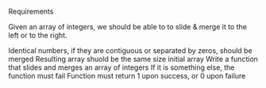 Requirements

Given an array of integers, we should be able to to slide & merge it to the left or to the right. 

Identical numbers, if they are contiguous or separated by zeros, should be merged
Resulting array shuold be the same size initial array
Write a function that slides and merges an array of integers
If it is something else, the function must fail
Function must return 1 upon success, or 0 upon failure

